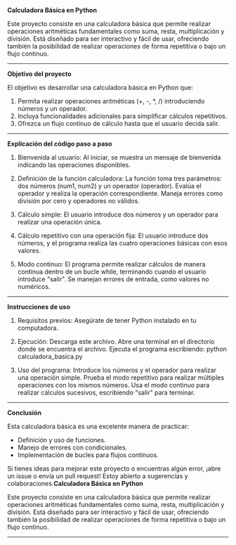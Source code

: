 ﻿
**Calculadora Básica en Python**

Este proyecto consiste en una calculadora básica que permite realizar operaciones aritméticas fundamentales como suma, resta, multiplicación y división. Está diseñado para ser interactivo y fácil de usar, ofreciendo también la posibilidad de realizar operaciones de forma repetitiva o bajo un flujo continuo.

----------

**Objetivo del proyecto**

El objetivo es desarrollar una calculadora básica en Python que:

1.  Permita realizar operaciones aritméticas (+, -, *, /) introduciendo números y un operador.
2.  Incluya funcionalidades adicionales para simplificar cálculos repetitivos.
3.  Ofrezca un flujo continuo de cálculo hasta que el usuario decida salir.

----------

**Explicación del código paso a paso**

1.  Bienvenida al usuario: Al iniciar, se muestra un mensaje de bienvenida indicando las operaciones disponibles.
    
2.  Definición de la función calculadora: La función toma tres parámetros: dos números (num1, num2) y un operador (operador). Evalúa el operador y realiza la operación correspondiente. Maneja errores como división por cero y operadores no válidos.
    
3.  Cálculo simple: El usuario introduce dos números y un operador para realizar una operación única.
    
4.  Cálculo repetitivo con una operación fija: El usuario introduce dos números, y el programa realiza las cuatro operaciones básicas con esos valores.
    
5.  Modo continuo: El programa permite realizar cálculos de manera continua dentro de un bucle while, terminando cuando el usuario introduce "salir". Se manejan errores de entrada, como valores no numéricos.
    

----------

**Instrucciones de uso**

1.  Requisitos previos: Asegúrate de tener Python instalado en tu computadora.
    
2.  Ejecución: Descarga este archivo. Abre una terminal en el directorio donde se encuentra el archivo. Ejecuta el programa escribiendo: python calculadora_basica.py
    
3.  Uso del programa: Introduce los números y el operador para realizar una operación simple. Prueba el modo repetitivo para realizar múltiples operaciones con los mismos números. Usa el modo continuo para realizar cálculos sucesivos, escribiendo "salir" para terminar.
    

----------

**Conclusión**

Esta calculadora básica es una excelente manera de practicar:

-   Definición y uso de funciones.
-   Manejo de errores con condicionales.
-   Implementación de bucles para flujos continuos.

Si tienes ideas para mejorar este proyecto o encuentras algún error, ¡abre un issue o envía un pull request! Estoy abierto a sugerencias y colaboraciones.**Calculadora Básica en Python**

Este proyecto consiste en una calculadora básica que permite realizar operaciones aritméticas fundamentales como suma, resta, multiplicación y división. Está diseñado para ser interactivo y fácil de usar, ofreciendo también la posibilidad de realizar operaciones de forma repetitiva o bajo un flujo continuo.

----------


